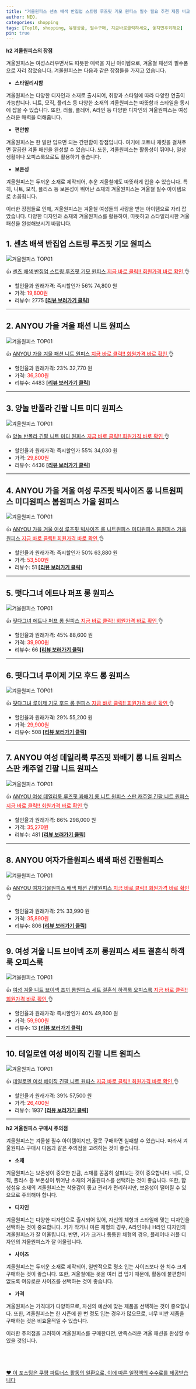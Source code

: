 ```yaml
---
title: "겨울원피스 센츠 배색 반집업 스트링 루즈핏 기모 원피스 필수 필요 추천 제품 비교 최저 가격 비교 장점 구매 후기 구매평"
author: NEO.
categories: shopping
tags: [Top10, shopping, 유행상품, 필수구매, 지금바로클릭하세요, 놓치면후회해요]
pin: true
---
```

**h2 겨울원피스의 장점**

겨울원피스는 여성스러우면서도 따뜻한 매력을 지닌 아이템으로, 겨울철 패션의 필수품으로 자리 잡았습니다. 겨울원피스는 다음과 같은 장점들을 가지고 있습니다.

* **스타일리시함**

겨울원피스는 다양한 디자인과 소재로 출시되어, 취향과 스타일에 따라 다양한 연출이 가능합니다. 니트, 모직, 플리스 등 다양한 소재의 겨울원피스는 따뜻함과 스타일을 동시에 잡을 수 있습니다. 또한, 러플, 플레어, A라인 등 다양한 디자인의 겨울원피스는 여성스러운 매력을 더해줍니다.

* **편안함**

겨울원피스는 한 벌만 입으면 되는 간편함이 장점입니다. 여기에 코트나 재킷을 걸쳐주면 깔끔한 겨울 패션을 완성할 수 있습니다. 또한, 겨울원피스는 활동성이 뛰어나, 일상생활이나 오피스룩으로도 활용하기 좋습니다.

* **보온성**

겨울원피스는 두꺼운 소재로 제작되어, 추운 겨울철에도 따뜻하게 입을 수 있습니다. 특히, 니트, 모직, 플리스 등 보온성이 뛰어난 소재의 겨울원피스는 겨울철 필수 아이템으로 손꼽힙니다.

이러한 장점들로 인해, 겨울원피스는 겨울철 여성들의 사랑을 받는 아이템으로 자리 잡았습니다. 다양한 디자인과 소재의 겨울원피스를 활용하여, 따뜻하고 스타일리시한 겨울 패션을 완성해보시기 바랍니다.

   

## 1. 센츠 배색 반집업 스트링 루즈핏 기모 원피스

![겨울원피스 TOP01](https://thumbnail8.coupangcdn.com/thumbnails/remote/490x490ex/image/vendor_inventory/4323/b63182b4a660ffb06fa3c4d3ada9a385ef6309710203bdeb27b3f59387eb.jpg)


👍 [센츠 배색 반집업 스트링 루즈핏 기모 원피스 <font color=red> 지금 바로 클릭!! 회원가격 바로 확인 </font> ](https://link.coupang.com/re/AFFSDP?lptag=AF3617701&subid=GithubCoopas&pageKey=6820280333&traceid=V0-153&itemId=16163004845&vendorItemId=83386078324) 👌 


- 할인율과 원래가격: 즉시할인가 56%  74,800   원
- 가격: <span style='color:red'>19,800원</span>
- 리뷰수: 2775  [**[리뷰 보러가기 클릭]**](https://link.coupang.com/re/AFFSDP?lptag=AF3617701&subid=GithubCoopas&pageKey=6820280333&traceid=V0-153&itemId=16163004845&vendorItemId=83386078324)

---


   

## 2. ANYOU 가을 겨울 패션 니트 원피스

![겨울원피스 TOP01](https://thumbnail7.coupangcdn.com/thumbnails/remote/490x490ex/image/vendor_inventory/cbb1/68128cb4b75d009bee0cdaa9d0d68045229a6cacb250232bf1f0bac8d77e.jpg)


👍 [ANYOU 가을 겨울 패션 니트 원피스 <font color=red> 지금 바로 클릭!! 회원가격 바로 확인 </font> ](https://link.coupang.com/re/AFFSDP?lptag=AF3617701&subid=GithubCoopas&pageKey=7728554313&traceid=V0-153&itemId=20761426026&vendorItemId=87848189446) 👌 


- 할인율과 원래가격: 23%  32,770   원
- 가격: <span style='color:red'>36,300원</span>
- 리뷰수: 4483  [**[리뷰 보러가기 클릭]**](https://link.coupang.com/re/AFFSDP?lptag=AF3617701&subid=GithubCoopas&pageKey=7728554313&traceid=V0-153&itemId=20761426026&vendorItemId=87848189446)

---


   

## 3. 양놀 반폴라 긴팔 니트 미디 원피스

![겨울원피스 TOP01](https://thumbnail6.coupangcdn.com/thumbnails/remote/490x490ex/image/vendor_inventory/507c/f2d6e602f7a589e7d5a2f4a42b440d4b8fd3066abb6d7840622e9079182d.jpg)


👍 [양놀 반폴라 긴팔 니트 미디 원피스 <font color=red> 지금 바로 클릭!! 회원가격 바로 확인 </font> ](https://link.coupang.com/re/AFFSDP?lptag=AF3617701&subid=GithubCoopas&pageKey=7610643811&traceid=V0-153&itemId=20155600858&vendorItemId=87248385534) 👌 


- 할인율과 원래가격: 즉시할인가 55%  34,030   원
- 가격: <span style='color:red'>29,800원</span>
- 리뷰수: 4436  [**[리뷰 보러가기 클릭]**](https://link.coupang.com/re/AFFSDP?lptag=AF3617701&subid=GithubCoopas&pageKey=7610643811&traceid=V0-153&itemId=20155600858&vendorItemId=87248385534)

---


   

## 4. ANYOU 가을 겨울 여성 루즈핏 빅사이즈 롱 니트원피스 미디원피스 봄원피스 가을 원피스

![겨울원피스 TOP01](https://thumbnail9.coupangcdn.com/thumbnails/remote/490x490ex/image/vendor_inventory/070c/e750e3b987d6153d4ba278306c736d5367c8e84a946058725caa642cf63b.jpg)


👍 [ANYOU 가을 겨울 여성 루즈핏 빅사이즈 롱 니트원피스 미디원피스 봄원피스 가을 원피스 <font color=red> 지금 바로 클릭!! 회원가격 바로 확인 </font> ](https://link.coupang.com/re/AFFSDP?lptag=AF3617701&subid=GithubCoopas&pageKey=7710952196&traceid=V0-153&itemId=20669889879&vendorItemId=87854605573) 👌 


- 할인율과 원래가격: 즉시할인가 50%  63,880   원
- 가격: <span style='color:red'>53,500원</span>
- 리뷰수: 51  [**[리뷰 보러가기 클릭]**](https://link.coupang.com/re/AFFSDP?lptag=AF3617701&subid=GithubCoopas&pageKey=7710952196&traceid=V0-153&itemId=20669889879&vendorItemId=87854605573)

---


   

## 5. 떳다그녀 에트나 퍼프 롱 원피스

![겨울원피스 TOP01](https://thumbnail6.coupangcdn.com/thumbnails/remote/490x490ex/image/vendor_inventory/bef6/7699f00d0c2ad25d2bfab785af7ea8f54865302aeadb38691c2294d88e88.jpg)


👍 [떳다그녀 에트나 퍼프 롱 원피스 <font color=red> 지금 바로 클릭!! 회원가격 바로 확인 </font> ](https://link.coupang.com/re/AFFSDP?lptag=AF3617701&subid=GithubCoopas&pageKey=6842302719&traceid=V0-153&itemId=18223154889&vendorItemId=86961717541) 👌 


- 할인율과 원래가격: 45%  88,600   원
- 가격: <span style='color:red'>39,900원</span>
- 리뷰수: 66  [**[리뷰 보러가기 클릭]**](https://link.coupang.com/re/AFFSDP?lptag=AF3617701&subid=GithubCoopas&pageKey=6842302719&traceid=V0-153&itemId=18223154889&vendorItemId=86961717541)

---


   

## 6. 떳다그녀 루이제 기모 후드 롱 원피스

![겨울원피스 TOP01](https://thumbnail6.coupangcdn.com/thumbnails/remote/490x490ex/image/vendor_inventory/af2a/92ebcc263b7e8aca44822268ddb4e7d05b979fd481f3ab29a44058ce285d.jpg)


👍 [떳다그녀 루이제 기모 후드 롱 원피스 <font color=red> 지금 바로 클릭!! 회원가격 바로 확인 </font> ](https://link.coupang.com/re/AFFSDP?lptag=AF3617701&subid=GithubCoopas&pageKey=7054539501&traceid=V0-153&itemId=17474838249&vendorItemId=87561276072) 👌 


- 할인율과 원래가격: 29%  55,200   원
- 가격: <span style='color:red'>29,900원</span>
- 리뷰수: 508  [**[리뷰 보러가기 클릭]**](https://link.coupang.com/re/AFFSDP?lptag=AF3617701&subid=GithubCoopas&pageKey=7054539501&traceid=V0-153&itemId=17474838249&vendorItemId=87561276072)

---


   

## 7. ANYOU 여성 데일리룩 루즈핏 꽈배기 롱 니트 원피스 스판 캐주얼 긴팔 니트 원피스

![겨울원피스 TOP01](https://thumbnail9.coupangcdn.com/thumbnails/remote/490x490ex/image/vendor_inventory/c94b/08479f208d3e7fc14ab68377c22cc85aff2a1791767060c5ca77b4f9577b.jpg)


👍 [ANYOU 여성 데일리룩 루즈핏 꽈배기 롱 니트 원피스 스판 캐주얼 긴팔 니트 원피스 <font color=red> 지금 바로 클릭!! 회원가격 바로 확인 </font> ](https://link.coupang.com/re/AFFSDP?lptag=AF3617701&subid=GithubCoopas&pageKey=7667440350&traceid=V0-153&itemId=20444479995&vendorItemId=87920218119) 👌 


- 할인율과 원래가격: 86%  298,000   원
- 가격: <span style='color:red'>35,270원</span>
- 리뷰수: 481  [**[리뷰 보러가기 클릭]**](https://link.coupang.com/re/AFFSDP?lptag=AF3617701&subid=GithubCoopas&pageKey=7667440350&traceid=V0-153&itemId=20444479995&vendorItemId=87920218119)

---


   

## 8. ANYOU 여자가을원피스 배색 패션 긴팔원피스

![겨울원피스 TOP01](https://thumbnail6.coupangcdn.com/thumbnails/remote/490x490ex/image/vendor_inventory/f94d/3214d5c468a9fe67972c6704a821169dc0ce4792e579423d8bfc63907096.jpg)


👍 [ANYOU 여자가을원피스 배색 패션 긴팔원피스 <font color=red> 지금 바로 클릭!! 회원가격 바로 확인 </font> ](https://link.coupang.com/re/AFFSDP?lptag=AF3617701&subid=GithubCoopas&pageKey=7555575663&traceid=V0-153&itemId=19893936122&vendorItemId=87188055138) 👌 


- 할인율과 원래가격: 2%  33,990   원
- 가격: <span style='color:red'>35,890원</span>
- 리뷰수: 806  [**[리뷰 보러가기 클릭]**](https://link.coupang.com/re/AFFSDP?lptag=AF3617701&subid=GithubCoopas&pageKey=7555575663&traceid=V0-153&itemId=19893936122&vendorItemId=87188055138)

---


   

## 9. 여성 겨울 니트 브이넥 조끼 롱원피스 세트 결혼식 하객룩 오피스룩

![겨울원피스 TOP01](https://thumbnail10.coupangcdn.com/thumbnails/remote/490x490ex/image/vendor_inventory/3b20/fb6a1a50a4f403fc5bc1d47ad8279bbb24d0e0b5781be254d4e16c458211.jpg)


👍 [여성 겨울 니트 브이넥 조끼 롱원피스 세트 결혼식 하객룩 오피스룩 <font color=red> 지금 바로 클릭!! 회원가격 바로 확인 </font> ](https://link.coupang.com/re/AFFSDP?lptag=AF3617701&subid=GithubCoopas&pageKey=7717090118&traceid=V0-153&itemId=20700577514&vendorItemId=87771802927) 👌 


- 할인율과 원래가격: 즉시할인가 40%  49,800   원
- 가격: <span style='color:red'>59,900원</span>
- 리뷰수: 13  [**[리뷰 보러가기 클릭]**](https://link.coupang.com/re/AFFSDP?lptag=AF3617701&subid=GithubCoopas&pageKey=7717090118&traceid=V0-153&itemId=20700577514&vendorItemId=87771802927)

---


   

## 10. 데일로엔 여성 베이직 긴팔 니트 원피스

![겨울원피스 TOP01](https://thumbnail6.coupangcdn.com/thumbnails/remote/490x490ex/image/vendor_inventory/881d/8629557e14fed6840b1b0fb2ef64619e8c037c7f3cf25d6e5913d04c9570.jpg)


👍 [데일로엔 여성 베이직 긴팔 니트 원피스 <font color=red> 지금 바로 클릭!! 회원가격 바로 확인 </font> ](https://link.coupang.com/re/AFFSDP?lptag=AF3617701&subid=GithubCoopas&pageKey=7593010463&traceid=V0-153&itemId=20068464827&vendorItemId=87164283751) 👌 


- 할인율과 원래가격: 39%  57,500   원
- 가격: <span style='color:red'>26,400원</span>
- 리뷰수: 1937  [**[리뷰 보러가기 클릭]**](https://link.coupang.com/re/AFFSDP?lptag=AF3617701&subid=GithubCoopas&pageKey=7593010463&traceid=V0-153&itemId=20068464827&vendorItemId=87164283751)

---
**h2 겨울원피스 구매시 주의점**

겨울원피스는 겨울철 필수 아이템이지만, 잘못 구매하면 실패할 수 있습니다. 따라서 겨울원피스 구매시 다음과 같은 주의점을 고려하는 것이 좋습니다.

* **소재**

겨울원피스는 보온성이 중요한 만큼, 소재를 꼼꼼히 살펴보는 것이 중요합니다. 니트, 모직, 플리스 등 보온성이 뛰어난 소재의 겨울원피스를 선택하는 것이 좋습니다. 또한, 합성섬유 소재의 겨울원피스는 착용감이 좋고 관리가 편리하지만, 보온성이 떨어질 수 있으므로 주의해야 합니다.

* **디자인**

겨울원피스는 다양한 디자인으로 출시되어 있어, 자신의 체형과 스타일에 맞는 디자인을 선택하는 것이 중요합니다. 키가 작거나 마른 체형의 경우, A라인이나 H라인 디자인의 겨울원피스가 잘 어울립니다. 반면, 키가 크거나 통통한 체형의 경우, 플레어나 러플 디자인의 겨울원피스가 잘 어울립니다.

* **사이즈**

겨울원피스는 두꺼운 소재로 제작되어, 일반적으로 평소 입는 사이즈보다 한 치수 크게 구매하는 것이 좋습니다. 또한, 겨울철에는 옷을 여러 겹 입기 때문에, 활동에 불편함이 없도록 여유로운 사이즈를 선택하는 것이 좋습니다.

* **가격**

겨울원피스는 가격대가 다양하므로, 자신의 예산에 맞는 제품을 선택하는 것이 중요합니다. 또한, 겨울원피스는 한 시즌에 한 번 정도 입는 경우가 많으므로, 너무 비싼 제품을 구매하는 것은 비효율적일 수 있습니다.

이러한 주의점을 고려하여 겨울원피스를 구매한다면, 만족스러운 겨울 패션을 완성할 수 있을 것입니다.<br><br><br><br><br> [ ❤  이 포스팅은 쿠팡 파트너스 활동의 일환으로, 이에 따른 일정액의 수수료를 제공받습니다](https://link.coupang.com/a/bcEFyh)